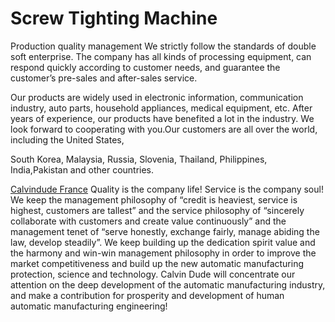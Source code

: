 # Screw Tighting Machine

Production quality management We strictly follow the standards of double soft enterprise. The company has all kinds of processing equipment, can respond quickly according to customer needs, and guarantee the customer’s pre-sales and after-sales service.

Our products are widely used in electronic information, communication industry, auto parts, household appliances, medical equipment, etc. After years of experience, our products have benefited a lot in the industry. We look forward to cooperating with you.Our customers are all over the world, including the United States,

South Korea, Malaysia, Russia, Slovenia, Thailand, Philippines, India,Pakistan and other countries.

[Calvindude France](https://www.calvindudefrance.com/) Quality is the company life! Service is the company soul! We keep the management philosophy of “credit is heaviest, service is highest, customers are tallest” and the service philosophy of “sincerely collaborate with customers and create value continuously” and the management tenet of “serve honestly, exchange fairly, manage abiding the law, develop steadily”. We keep building up the dedication spirit value and the harmony and win-win management philosophy in order to improve the market competitiveness and build up the new automatic manufacturing protection, science and technology. Calvin Dude will concentrate our attention on the deep development of the automatic manufacturing industry, and make a contribution for prosperity and development of human automatic manufacturing engineering!
